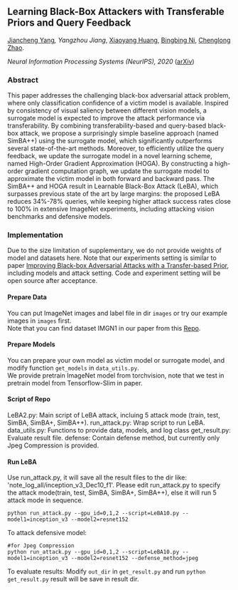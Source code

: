 ## Learning Black-Box Attackers with Transferable Priors and Query Feedback

[Jiancheng Yang](https://jiancheng-yang.com/)*, Yangzhou Jiang*, [Xiaoyang Huang](http://scholar.google.com/citations?user=Svw7X6kAAAAJ&hl=en), [Bingbing Ni](https://scholar.google.com/citations?user=eUbmKwYAAAAJ&hl=zh-CN), [Chenglong Zhao](https://scholar.google.com/citations?user=wl55lFoAAAAJ&hl=zh-CN).

*Neural Information Processing Systems (NeurIPS), 2020* ([arXiv](https://arxiv.org/abs/2010.11742))


### Abstract
This paper addresses the challenging black-box adversarial attack problem, where only classification confidence of a victim model is available. Inspired by consistency of visual saliency between different vision models, a surrogate model is expected to improve the attack performance via transferability. By combining transferability-based and query-based black-box attack, we propose a surprisingly simple baseline approach (named SimBA++) using the surrogate model, which significantly outperforms several state-of-the-art methods. Moreover, to efficiently utilize the query feedback, we update the surrogate model in a novel learning scheme, named High-Order Gradient Approximation (HOGA). By constructing a high-order gradient computation graph, we update the surrogate model to approximate the victim model in both forward and backward pass. The SimBA++ and HOGA result in Learnable Black-Box Attack (LeBA), which surpasses previous state of the art by large margins: the proposed LeBA reduces 34%-78% queries, while keeping higher attack success rates close to 100% in extensive ImageNet experiments, including attacking vision benchmarks and defensive models.

### Implementation
Due to the size limitation of supplementary, we do not provide weights of model and datasets here.  Note that our experiments setting is similar to paper [Improving Black-box Adversarial Attacks with a Transfer-based Prior](https://arxiv.org/pdf/1906.06919.pdf), including models and attack setting. Code and experiment setting will be open source after acceptance.

#### Prepare Data
You can put ImageNet images and label file in dir `images` or try our example images in `images` first.  
Note that you can find dataset IMGN1 in our paper from this [Repo](https://github.com/prior-guided-rgf/Prior-Guided-RGF). 

#### Prepare Models
You can prepare your own model as victim model or surrogate model, and  modify function `get_models` in `data_utils.py`.  
We provide pretrain ImageNet model from torchvision, note that we test in pretrain model from Tensorflow-Slim in paper.

#### Script of Repo
LeBA2.py: Main script of LeBA attack, incluing 5 attack mode (train, test, SimBA, SimBA+, SimBA++).
run_attack.py:  Wrap script to run LeBA.
data_utils.py: Functions to provide data, models, and log class
get_result.py: Evaluate result file.
defense: Contain defense method, but currently only Jpeg Compression is provided.

#### Run LeBA

Use run_attack.py, it will save all the result files to the dir like: 'note_log_all/inception_v3_Dec10_f1'. Please edit run_attack.py to specify the attack mode(train, test, SimBA, SimBA+, SimBA++), else it will run 5 attack mode in sequence.
```
python run_attack.py --gpu_id=0,1,2 --script=LeBA10.py --model1=inception_v3 --model2=resnet152
```

To attack defensive model:
```
#for Jpeg Compression
python run_attack.py --gpu_id=0,1,2 --script=LeBA10.py --model1=inception_v3 --model2=resnet152 --defense_method=jpeg
```

To evaluate results:
Modify `out_dir` in  `get_result.py`
and run `python get_result.py`
result will be save in result dir.




